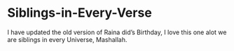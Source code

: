 # Siblings-in-Every-Verse
I have updated the old version of Raina did’s Birthday, I love this one alot we are siblings in every Universe, Mashallah.
